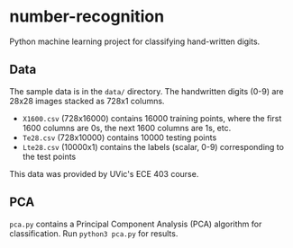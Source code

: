 # number-recognition
Python machine learning project for classifying hand-written digits.

## Data
The sample data is in the `data/` directory. The handwritten digits (0-9) are 28x28 images stacked as 728x1 columns.
* `X1600.csv` (728x16000) contains 16000 training points, where the first 1600 columns are 0s, the next 1600 columns are 1s, etc.
* `Te28.csv` (728x10000) contains 10000 testing points
* `Lte28.csv` (10000x1) contains the labels (scalar, 0-9) corresponding to the test points

This data was provided by UVic's ECE 403 course.

## PCA
`pca.py` contains a Principal Component Analysis (PCA) algorithm for classification. Run `python3 pca.py` for results.

